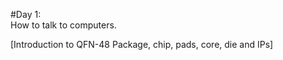 #Day 1:  
How to talk to computers.

[Introduction to QFN-48 Package, chip, pads, core, die and IPs]
